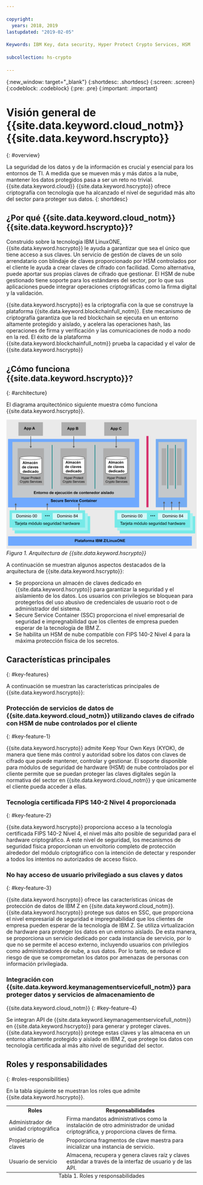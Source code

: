 ```yaml
---

copyright:
  years: 2018, 2019
lastupdated: "2019-02-05"

Keywords: IBM Key, data security, Hyper Protect Crypto Services, HSM

subcollection: hs-crypto

---
```


{:new_window: target="_blank"}
{:shortdesc: .shortdesc}
{:screen: .screen}
{:codeblock: .codeblock}
{:pre: .pre}
{:important: .important}

# Visión general de {{site.data.keyword.cloud_notm}} {{site.data.keyword.hscrypto}}
{: #overview}

La seguridad de los datos y de la información es crucial y esencial para los entornos de TI. A medida que se mueven más y más datos a la nube, mantener los datos protegidos pasa a ser un reto no trivial.  {{site.data.keyword.cloud}} {{site.data.keyword.hscrypto}} ofrece criptografía con tecnología que ha alcanzado el nivel de seguridad más alto del sector para proteger sus datos.
{: shortdesc}

## ¿Por qué {{site.data.keyword.cloud_notm}} {{site.data.keyword.hscrypto}}?

Construido sobre la tecnología IBM LinuxONE, {{site.data.keyword.hscrypto}} le ayuda a garantizar que sea el único que tiene acceso a sus claves. Un servicio de gestión de claves de un solo arrendatario con blindaje de claves proporcionado por HSM controlados por el cliente le ayuda a crear claves de cifrado con facilidad. Como alternativa, puede aportar sus propias claves de cifrado que gestionar. El HSM de nube gestionado tiene soporte para los estándares del sector, <!-- such as PKCS #11,--> por lo que sus aplicaciones puede integrar operaciones criptográficas como la firma digital y la validación.

<!-- via PKCS#11 application programming interfaces (APIs). You can access {{site.data.keyword.hscrypto}} with several popular programming languages such as Java, JavaScript, and Swift. -->

{{site.data.keyword.hscrypto}} es la criptografía con la que se construye la plataforma {{site.data.keyword.blockchainfull_notm}}. Este mecanismo de criptografía garantiza que la red blockchain se ejecuta en un entorno altamente protegido y aislado, y acelera las operaciones hash, las operaciones de firma y verificación y las comunicaciones de nodo a nodo en la red. El éxito de la plataforma
{{site.data.keyword.blockchainfull_notm}} prueba la capacidad y el valor de {{site.data.keyword.hscrypto}}

## ¿Cómo funciona {{site.data.keyword.hscrypto}}?
{: #architecture}

El diagrama arquitectónico siguiente muestra cómo funciona {{site.data.keyword.hscrypto}}.

![{{site.data.keyword.hscrypto}}: Arquitectura](image/architecture.png "{{site.data.keyword.hscrypto}}: Arquitectura")
*Figura 1. Arquitectura de {{site.data.keyword.hscrypto}}*  

A continuación se muestran algunos aspectos destacados de la arquitectura de
{{site.data.keyword.hscrypto}}:

<!-- * Applications connect to {{site.data.keyword.hscrypto}} through PKCS#11 APIs. -->

- Se proporciona un almacén de claves dedicado en {{site.data.keyword.hscrypto}} para garantizar la seguridad y el aislamiento de los datos. Los usuarios con privilegios se bloquean para protegerlos del uso abusivo de credenciales de usuario root o de administrador del sistema.  
- Secure Service Container (SSC) proporciona el nivel empresarial de seguridad e impregnabilidad que los clientes de empresa pueden esperar de la tecnología de IBM Z.  
- Se habilita un HSM de nube compatible con FIPS 140-2 Nivel 4 para la máxima protección física de los secretos.  

## Características principales
{: #key-features}

A continuación se muestran las características principales de {{site.data.keyword.hscrypto}}:

### Protección de servicios de datos de {{site.data.keyword.cloud_notm}} utilizando claves de cifrado con HSM de nube controlados por el cliente
{: #key-feature-1}

{{site.data.keyword.hscrypto}} admite Keep Your Own Keys (KYOK), de manera que tiene más control y autoridad sobre los datos con claves de cifrado que puede mantener, controlar y gestionar. El soporte disponible para módulos de seguridad de hardware (HSM) de nube controlados por el cliente permite que se puedan proteger las claves digitales según la normativa del sector en {{site.data.keyword.cloud_notm}} y que únicamente el cliente pueda acceder a ellas.<!-- The HSM provides PKCS#11 APIs, which makes {{site.data.keyword.hscrypto}} accessible by several popular programming languages such as Java, JavaScript, and Swift.-->

### Tecnología certificada FIPS 140-2 Nivel 4 proporcionada
{: #key-feature-2}

{{site.data.keyword.hscrypto}} proporciona acceso a la tecnología certificada FIPS 140-2 Nivel 4, el nivel más alto posible de seguridad para el hardware criptográfico. <!-- Industries, such as financial sector services, require this level of security to protect their data.--> A este nivel de seguridad, los mecanismos de seguridad física proporcionan un envoltorio completo de protección alrededor del módulo criptográfico con la intención de detectar y responder a todos los intentos no autorizados de acceso físico.

### No hay acceso de usuario privilegiado a sus claves y datos
{: #key-feature-3}

{{site.data.keyword.hscrypto}} ofrece las características únicas de protección de datos de IBM Z en {{site.data.keyword.cloud_notm}}. {{site.data.keyword.hscrypto}} protege sus datos en SSC, que proporciona el nivel empresarial de seguridad e impregnabilidad que los clientes de empresa pueden esperar de la tecnología de IBM Z. Se utiliza virtualización de hardware para proteger los datos en un entorno aislado. De esta manera, se proporciona un servicio dedicado por cada instancia de servicio, por lo que no se permite el acceso externo, incluyendo usuarios con privilegios como administradores de nube, a sus datos. Por lo tanto, se reduce el riesgo de que se comprometan los datos por amenazas de personas con información privilegiada.

### Integración con {{site.data.keyword.keymanagementservicefull_notm}} para proteger datos y servicios de almacenamiento de
{{site.data.keyword.cloud_notm}}
{: #key-feature-4}

Se integran API de {{site.data.keyword.keymanagementservicefull_notm}} en {{site.data.keyword.hscrypto}} para generar y proteger claves. {{site.data.keyword.hscrypto}} protege estas claves y las almacena en un entorno altamente protegido y aislado en IBM Z, que protege los datos con tecnología certificada al más alto nivel de seguridad del sector.

<!-- {{site.data.keyword.hscrypto}} also leverages the **IBM Advanced Crypto Service Provider (ACSP)** solution that enables remote access to the IBM’s cryptographic coprocessors. ACSP allows for utilization of strong hardware-based cryptography as a service in distributed environments where data security cannot be guaranteed. {{site.data.keyword.hscrypto}} utilizes ACSP as a *network hardware security module (NetHSM)* that provides access to HSM via PKCS#11 standard APIs.-->

<!-- With {{site.data.keyword.hscrypto}}, your **SSL keys are offloaded** to a {{site.data.keyword.hscrypto}} to ensure security and protection of those sensitive keys.  Besides, the certificate lifecycle management gets common approach to manage certificates and offers the visibility to certificate expiration.-->

## Roles y responsabilidades
{: #roles-responsibilities}

En la tabla siguiente se muestran los roles que admite {{site.data.keyword.hscrypto}}.

<table>
  <tr>
    <th>Roles</th>
    <th>Responsabilidades</th>
  </tr>
  <tr>
    <td>Administrador de unidad criptográfica</td>
    <td>
      Firma mandatos administrativos como la instalación de otro administrador de unidad criptográfica, y proporciona claves de firma.
    </td>
  </tr>
  <tr>
    <td>Propietario de claves</td>
    <td>Proporciona fragmentos de clave maestra para inicializar una instancia de servicio.</td>
  </tr>
  <tr>
    <td>Usuario de servicio</td>
    <td>Almacena, recupera y genera claves raíz y claves estándar a través de la interfaz de usuario y de las API.</td>
  </tr>
  <caption style="caption-side:bottom;">Tabla 1. Roles y responsabilidades</caption>
</table>
